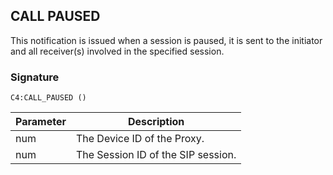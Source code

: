 ## CALL PAUSED

This notification is issued when a session is paused, it is sent to the initiator and all receiver(s) involved in the specified session.


### Signature

`C4:CALL_PAUSED ()`


| Parameter | Description |
| --- | --- |
| num | The Device ID of the Proxy. |
| num | The Session ID of the SIP session. |



